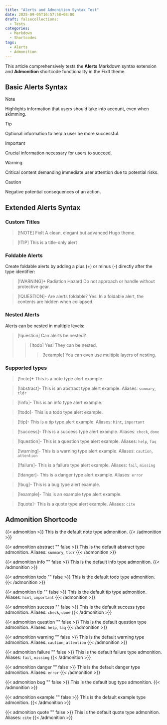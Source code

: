 ```yaml
---
title: "Alerts and Admonition Syntax Test"
date: 2025-09-05T16:57:58+08:00
draft: falsecollections:
  - Tests
categories:
  - Markdown
  - Shortcodes
tags:
  - Alerts
  - Admonition
---
```


This article comprehensively tests the **Alerts** Markdown syntax extension and **Admonition** shortcode functionality in the FixIt theme.

<!--more-->

## Basic Alerts Syntax

> [!NOTE]
> Highlights information that users should take into account, even when skimming.

> [!TIP]
> Optional information to help a user be more successful.

> [!IMPORTANT]
> Crucial information necessary for users to succeed.

> [!WARNING]
> Critical content demanding immediate user attention due to potential risks.

> [!CAUTION]
> Negative potential consequences of an action.

## Extended Alerts Syntax

### Custom Titles

> [!NOTE] FixIt
> A clean, elegant but advanced Hugo theme.

> [!TIP] This is a title-only alert

### Foldable Alerts

Create foldable alerts by adding a plus (+) or minus (-) directly after the type identifier:

> [!WARNING]+ Radiation Hazard
> Do not approach or handle without protective gear.

> [!QUESTION]- Are alerts foldable?
> Yes! In a foldable alert, the contents are hidden when collapsed.

### Nested Alerts

Alerts can be nested in multiple levels:

> [!question] Can alerts be nested?
> > [!todo] Yes! They can be nested.
> > > [!example] You can even use multiple layers of nesting.

### Supported types

> [!note]+
> This is a note type alert example.

> [!abstract]-
> This is an abstract type alert example. Aliases: `summary`, `tldr`

> [!info]-
> This is an info type alert example.

> [!todo]-
> This is a todo type alert example.

> [!tip]-
> This is a tip type alert example. Aliases: `hint`, `important`

> [!success]-
> This is a success type alert example. Aliases: `check`, `done`

> [!question]-
> This is a question type alert example. Aliases: `help`, `faq`

> [!warning]-
> This is a warning type alert example. Aliases: `caution`, `attention`

> [!failure]-
> This is a failure type alert example. Aliases: `fail`, `missing`

> [!danger]-
> This is a danger type alert example. Aliases: `error`

> [!bug]-
> This is a bug type alert example.

> [!example]-
> This is an example type alert example.

> [!quote]-
> This is a quote type alert example. Aliases: `cite`

## Admonition Shortcode

{{< admonition >}}
This is the default note type admonition.
{{< /admonition >}}

{{< admonition abstract "" false  >}}
This is the default abstract type admonition. Aliases: `summary`, `tldr`
{{< /admonition >}}

{{< admonition info "" false >}}
This is the default info type admonition.
{{< /admonition >}}

{{< admonition todo "" false >}}
This is the default todo type admonition.
{{< /admonition >}}

{{< admonition tip "" false >}}
This is the default tip type admonition. Aliases: `hint`, `important`
{{< /admonition >}}

{{< admonition success "" false >}}
This is the default success type admonition. Aliases: `check`, `done`
{{< /admonition >}}

{{< admonition question "" false >}}
This is the default question type admonition. Aliases: `help`, `faq`
{{< /admonition >}}

{{< admonition warning "" false >}}
This is the default warning type admonition. Aliases: `caution`, `attention`
{{< /admonition >}}

{{< admonition failure "" false >}}
This is the default failure type admonition. Aliases: `fail`, `missing`
{{< /admonition >}}

{{< admonition danger "" false >}}
This is the default danger type admonition. Aliases: `error`
{{< /admonition >}}

{{< admonition bug "" false >}}
This is the default bug type admonition.
{{< /admonition >}}

{{< admonition example "" false >}}
This is the default example type admonition.
{{< /admonition >}}

{{< admonition quote "" false >}}
This is the default quote type admonition. Aliases: `cite`
{{< /admonition >}}
